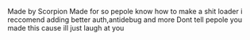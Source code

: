 Made by Scorpion 
Made for so pepole know how to make a shit loader 
i reccomend adding better auth,antidebug and more 
Dont tell pepole you made this cause ill just laugh at you 
